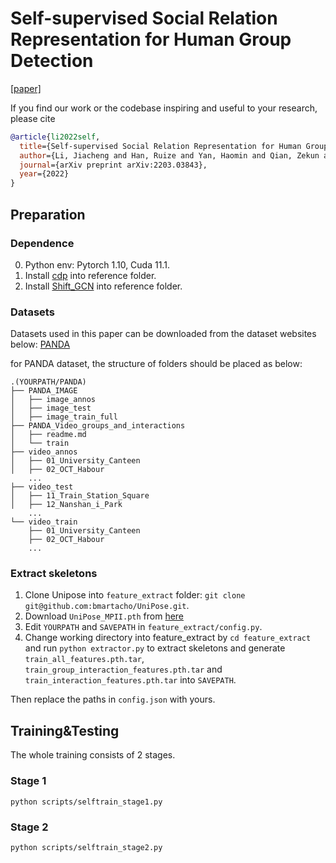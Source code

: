 # Self-supervised Social Relation Representation for Human Group Detection 
[[paper]](https://arxiv.org/abs/2203.03843)

If you find our work or the codebase inspiring and useful to your research, please cite
```bibtex
@article{li2022self,
  title={Self-supervised Social Relation Representation for Human Group Detection},
  author={Li, Jiacheng and Han, Ruize and Yan, Haomin and Qian, Zekun and Feng, Wei and Wang, Song},
  journal={arXiv preprint arXiv:2203.03843},
  year={2022}
}
```

## Preparation
### Dependence
0. Python env: Pytorch 1.10, Cuda 11.1.
1. Install [cdp](https://github.com/XiaohangZhan/cdp) into reference folder.
2. Install [Shift_GCN](https://github.com/kchengiva/Shift-GCN) into reference folder.
### Datasets
Datasets used in this paper can be downloaded from the dataset websites below:
[PANDA](http://www.panda-dataset.com/)

for PANDA dataset, the structure of folders should be placed as below:
```
.(YOURPATH/PANDA)
├── PANDA_IMAGE
│   ├── image_annos
│   ├── image_test
│   ├── image_train_full
├── PANDA_Video_groups_and_interactions
│   ├── readme.md
│   └── train
├── video_annos
│   ├── 01_University_Canteen
│   ├── 02_OCT_Habour
    ...
├── video_test
│   ├── 11_Train_Station_Square
│   ├── 12_Nanshan_i_Park
    ...
└── video_train
    ├── 01_University_Canteen
    ├── 02_OCT_Habour
    ...

```
### Extract skeletons
1. Clone Unipose into `feature_extract` folder: `git clone git@github.com:bmartacho/UniPose.git`.
2. Download `UniPose_MPII.pth` from [here](https://drive.google.com/drive/folders/1dPc7AayY2Pi3gjUURgozkuvlab5Vr-9n)
3. Edit `YOURPATH` and `SAVEPATH` in `feature_extract/config.py`.
4. Change working directory into feature_extract by `cd feature_extract` and run `python extractor.py` to extract skeletons and generate `train_all_features.pth.tar`, `train_group_interaction_features.pth.tar` and `train_interaction_features.pth.tar` into `SAVEPATH`.

Then replace the paths in `config.json` with yours.

## Training&Testing
The whole training consists of 2 stages.

### Stage 1
`python scripts/selftrain_stage1.py`

### Stage 2
`python scripts/selftrain_stage2.py`




